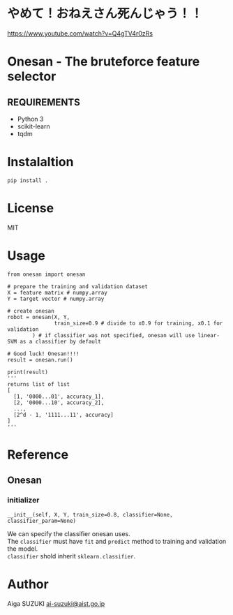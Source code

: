 # やめて！おねえさん死んじゃう！！

<https://www.youtube.com/watch?v=Q4gTV4r0zRs>

# Onesan - The bruteforce feature selector

## REQUIREMENTS

- Python 3
- scikit-learn
- tqdm

# Instalaltion

`pip install .`

# License

MIT

# Usage

```
from onesan import onesan

# prepare the training and validation dataset
X = feature matrix # numpy.array
Y = target vector # numpy.array

# create onesan
robot = onesan(X, Y,
               train_size=0.9 # divide to x0.9 for training, x0.1 for validation
        ) # if classifier was not specified, onesan will use linear-SVM as a classifier by default

# Good luck! Onesan!!!!
result = onesan.run()

print(result)
'''
returns list of list
[
  [1, '0000...01', accuracy_1],
  [2, '0000...10', accuracy_2],
  ...,
  [2^d - 1, '1111...11', accuracy]
]
'''
```

# Reference
## Onesan

### initializer
`__init__(self, X, Y, train_size=0.8, classifier=None, classifier_param=None)`  

We can specify the classifier onesan uses.  
The `classifier` must have `fit` and `predict` method to training and validation
the model.  
`classifier` shold inherit `sklearn.classifier`.

# Author

Aiga SUZUKI <ai-suzuki@aist.go.jp>
